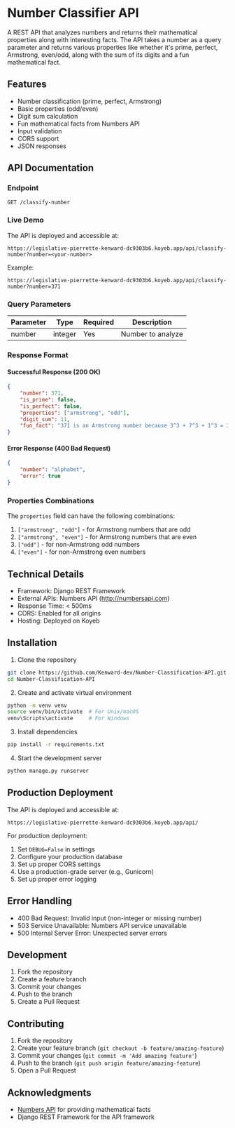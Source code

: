 # Number Classifier API

A REST API that analyzes numbers and returns their mathematical properties along with interesting facts. The API takes a number as a query parameter and returns various properties like whether it's prime, perfect, Armstrong, even/odd, along with the sum of its digits and a fun mathematical fact.

## Features

- Number classification (prime, perfect, Armstrong)
- Basic properties (odd/even)
- Digit sum calculation
- Fun mathematical facts from Numbers API
- Input validation
- CORS support
- JSON responses

## API Documentation

### Endpoint

```
GET /classify-number
```

### Live Demo
The API is deployed and accessible at:
```
https://legislative-pierrette-kenward-dc9303b6.koyeb.app/api/classify-number?number=<your-number>
```

Example:
```
https://legislative-pierrette-kenward-dc9303b6.koyeb.app/api/classify-number?number=371
```

### Query Parameters

| Parameter | Type    | Required | Description           |
|-----------|---------|----------|-----------------------|
| number    | integer | Yes      | Number to analyze     |

### Response Format

#### Successful Response (200 OK)

```json
{
    "number": 371,
    "is_prime": false,
    "is_perfect": false,
    "properties": ["armstrong", "odd"],
    "digit_sum": 11,
    "fun_fact": "371 is an Armstrong number because 3^3 + 7^3 + 1^3 = 371"
}
```

#### Error Response (400 Bad Request)

```json
{
    "number": "alphabet",
    "error": true
}
```

### Properties Combinations

The `properties` field can have the following combinations:
1. `["armstrong", "odd"]` - for Armstrong numbers that are odd
2. `["armstrong", "even"]` - for Armstrong numbers that are even
3. `["odd"]` - for non-Armstrong odd numbers
4. `["even"]` - for non-Armstrong even numbers

## Technical Details

- Framework: Django REST Framework
- External APIs: Numbers API (http://numbersapi.com)
- Response Time: < 500ms
- CORS: Enabled for all origins
- Hosting: Deployed on Koyeb

## Installation

1. Clone the repository
```bash
git clone https://github.com/Kenward-dev/Number-Classification-API.git
cd Number-Classification-API
```

2. Create and activate virtual environment
```bash
python -m venv venv
source venv/bin/activate  # For Unix/macOS
venv\Scripts\activate     # For Windows
```

3. Install dependencies
```bash
pip install -r requirements.txt
```

4. Start the development server
```bash
python manage.py runserver
```

## Production Deployment

The API is deployed and accessible at:
```
https://legislative-pierrette-kenward-dc9303b6.koyeb.app/api/
```

For production deployment:
1. Set `DEBUG=False` in settings
2. Configure your production database
3. Set up proper CORS settings
4. Use a production-grade server (e.g., Gunicorn)
5. Set up proper error logging

## Error Handling

- 400 Bad Request: Invalid input (non-integer or missing number)
- 503 Service Unavailable: Numbers API service unavailable
- 500 Internal Server Error: Unexpected server errors

## Development

1. Fork the repository
2. Create a feature branch
3. Commit your changes
4. Push to the branch
5. Create a Pull Request

## Contributing

1. Fork the repository
2. Create your feature branch (`git checkout -b feature/amazing-feature`)
3. Commit your changes (`git commit -m 'Add amazing feature'`)
4. Push to the branch (`git push origin feature/amazing-feature`)
5. Open a Pull Request


## Acknowledgments

- [Numbers API](http://numbersapi.com) for providing mathematical facts
- Django REST Framework for the API framework